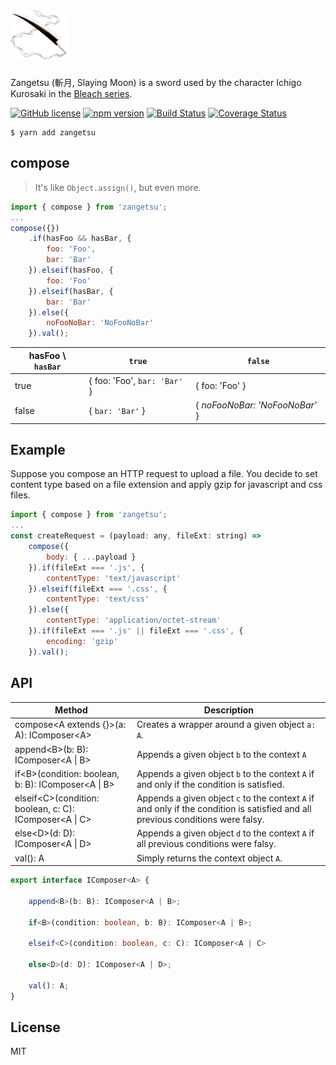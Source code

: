 # <img src="https://github.com/ddoronin/super-object/blob/master/assets/Zangetsu.jpg" alt="Zangetsu (斬月, Slaying Moon)" height="80px"/>

Zangetsu (斬月, Slaying Moon) is a sword used by the character Ichigo Kurosaki in the [Bleach series](https://en.wikipedia.org/wiki/Bleach_(TV_series)).

[![GitHub license](https://img.shields.io/badge/license-MIT-blue.svg)](https://github.com/ddoronin/zangetsu/blob/master/LICENSE) 
[![npm version](https://img.shields.io/npm/v/zangetsu.svg?style=flat)](https://www.npmjs.com/package/zangetsu) 
[![Build Status](https://travis-ci.org/ddoronin/zangetsu.svg?branch=master)](https://travis-ci.org/ddoronin/zangetsu) 
[![Coverage Status](https://coveralls.io/repos/github/ddoronin/zangetsu/badge.svg?branch=master)](https://coveralls.io/github/ddoronin/zangetsu?branch=master)
```
$ yarn add zangetsu
```

## compose
> It's like `Object.assign()`, but even more.

```javascript
import { compose } from 'zangetsu';
...
compose({})
    .if(hasFoo && hasBar, {
        foo: 'Foo',
        bar: 'Bar'
    }).elseif(hasFoo, {
        foo: 'Foo'
    }).elseif(hasBar, {
        bar: 'Bar'
    }).else({
        noFooNoBar: 'NoFooNoBar'
    }).val();
```

| hasFoo \ `hasBar` | `true`                      | `false`                        |
| --------------- | --------------------------- | ------------------------------ |
| true          | { foo: 'Foo', `bar: 'Bar'` }| { foo: 'Foo' }               |
| false         | { `bar: 'Bar'` }            | { _noFooNoBar: 'NoFooNoBar'_ } |

## Example

Suppose you compose an HTTP request to upload a file. You decide to set content type based on a file extension and apply gzip for javascript and css files.

```javascript
import { compose } from 'zangetsu';
...
const createRequest = (payload: any, fileExt: string) => 
    compose({
        body: { ...payload }
    }).if(fileExt === '.js', {
        contentType: 'text/javascript'
    }).elseif(fileExt === '.css', {
        contentType: 'text/css'
    }).else({
        contentType: 'application/octet-stream'
    }).if(fileExt === '.js' || fileExt === '.css', {
        encoding: 'gzip'
    }).val();
```

## API

| Method| Description |
| ------ | ------------- |
| compose\<A extends {}>(a: A): IComposer\<A> | Creates a wrapper around a given object `a: A`. |
| append\<B>(b: B): IComposer\<A \| B> | Appends a given object `b` to the context `A` |
| if\<B>(condition: boolean, b: B): IComposer\<A \| B> | Appends a given object `b` to the context `A` if and only if the condition is satisfied. |
| elseif\<C>(condition: boolean, c: C): IComposer\<A \| C> | Appends a given object `c` to the context `A` if and only if the condition is satisfied and all previous conditions were falsy. |
| else\<D>(d: D): IComposer\<A \| D> | Appends a given object `d` to the context `A` if all previous conditions were falsy. |
| val(): A | Simply returns the context object `A`. |

```typescript
export interface IComposer<A> {

    append<B>(b: B): IComposer<A | B>;

    if<B>(condition: boolean, b: B): IComposer<A | B>;

    elseif<C>(condition: boolean, c: C): IComposer<A | C>

    else<D>(d: D): IComposer<A | D>;

    val(): A;
}
```

## License
MIT